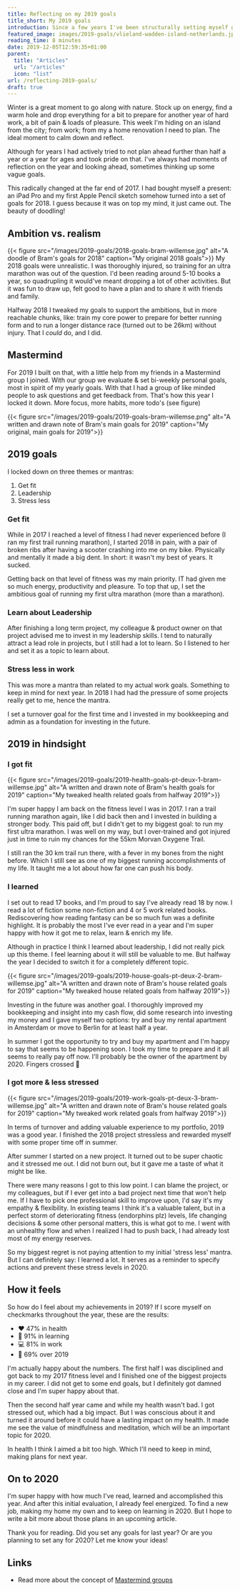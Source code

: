 ```yaml
---
title: Reflecting on my 2019 goals
title_short: My 2019 goals
introduction: Since a few years I've been structurally setting myself goals for the shorter and longer term. In this post I will tell you a bit about how I set goals and I will reflect on what it brought me.
featured_image: images/2019-goals/vlieland-wadden-island-netherlands.jpg
reading_time: 8 minutes
date: 2019-12-05T12:59:35+01:00
parent:
  title: "Articles"
  url: "/articles"
  icon: "list"
url: /reflecting-2019-goals/
draft: true
---
```


Winter is a great moment to go along with nature. Stock up on energy, find a warm hole and drop everything for a bit to prepare for another year of hard work, a bit of pain &amp; loads of pleasure. This week I'm hiding on an island from the city; from work; from my a home renovation I need to plan. The ideal moment to  calm down and reflect.

Although for years I had actively tried to not plan ahead further than half a year or a year for ages and took pride on that. I've always had moments of reflection on the year and looking ahead, sometimes thinking up some vague goals.

This radically changed at the far end of 2017. I had bought myself a present: an iPad Pro and my first Apple Pencil sketch somehow turned into a set of goals for 2018. I guess because it was on top my mind, it just came out. The beauty of doodling!

## Ambition vs. realism
{{< figure src="/images/2019-goals/2018-goals-bram-willemse.jpg" alt="A doodle of Bram's goals for 2018" caption="My original 2018 goals">}}
My 2018 goals were unrealistic. I was thoroughly injured, so training for an ultra marathon was out of the question. I'd been reading around 5-10 books a year, so quadrupling it would've meant dropping a lot of other activities. But it was fun to draw up, felt good to have a plan and to share it with friends and family.

Halfway 2018 I tweaked my goals to support the ambitions, but in more reachable chunks, like: train my core power to prepare for better running form and to run a longer distance race (turned out to be 26km) without injury. That I *could* do, and I did.

## Mastermind
For 2019 I built on that, with a little help from my friends in a Mastermind group I joined. With our group we evaluate & set bi-weekly personal goals, most in spirit of my yearly goals. With that I had a group of like minded people to ask questions and get feedback from. That's how this year I locked it down. More focus, more habits, more todo's (see figure)

{{< figure src="/images/2019-goals/2019-goals-bram-willemse.png" alt="A written and drawn note of Bram's main goals for 2019" caption="My original, main goals for 2019">}}

## 2019 goals
I locked down on three themes or mantras:
1. Get fit
2. Leadership
3. Stress less

### Get fit
While in 2017 I reached a level of fitness I had never experienced before (I ran my first trail running marathon), I started 2018 in pain, with a pair of broken ribs after having a scooter crashing into me on my bike. Physically and mentally it made a big dent. In short: it wasn't my best of years. It sucked.

Getting back on that level of fitness was my main priority. IT had given me so much energy, productivity and pleasure. To top that up, I set the ambitious goal of running my first ultra marathon (more than a marathon).

### Learn about Leadership
After finishing a long term project, my colleague & product owner on that project advised me to invest in my leadership skills. I tend to naturally attract a lead role in projects, but I still had a lot to learn. So I listened to her and set it as a topic to learn about.

### Stress less in work
This was more a mantra than related to my actual work goals. Something to keep in mind for next year. In 2018 I had had the pressure of some projects really get to me, hence the mantra.

I set a turnover goal for the first time and I invested in my bookkeeping and admin as a foundation for investing in the future.

## 2019 in hindsight
### I got fit

{{< figure src="/images/2019-goals/2019-health-goals-pt-deux-1-bram-willemse.jpg" alt="A written and drawn note of Bram's health goals for 2019" caption="My tweaked health related goals from halfway 2019">}}

I'm super happy I am back on the fitness level I was in 2017. I ran a trail running marathon again, like I did back then and I invested in building a stronger body. This paid off, but I didn't get to my biggest goal: to run my first ultra marathon. I was well on my way, but I over-trained and got injured just in time to ruin my chances for the 55km Morvan Oxygene Trail.

I still ran the 30 km trail run there, with a fever in my bones from the night before. Which I still see as one of my biggest running accomplishments of my life. It taught me a lot about how far one can push his body.

### I learned
I set out to read 17 books, and I'm proud to say I've already read 18 by now. I read a lot of fiction some non-fiction and 4 or 5 work related books. Rediscovering how reading fantasy can be so much fun was a definite highlight.
It is probably the most I've ever read in a year and I'm super happy with how it got me to relax, learn &amp; enrich my life.

Although in practice I think I learned about leadership, I did not really pick up this theme. I feel learning about it will still be valuable to me. But halfway the year I decided to switch it for a completely different topic.

{{< figure src="/images/2019-goals/2019-house-goals-pt-deux-2-bram-willemse.jpg" alt="A written and drawn note of Bram's house related goals for 2019" caption="My tweaked house related goals from halfway 2019">}}

Investing in the future was another goal. I thoroughly improved my bookkeeping and insight into my cash flow, did some research into investing my money and I gave myself two options: try and buy my rental apartment in Amsterdam or move to Berlin for at least half a year.

In summer I got the opportunity to try and buy my apartment and I'm happy to say that seems to be happening soon. I took my time to prepare and it all seems to really pay off now. I'll probably be the owner of the apartment by 2020. Fingers crossed 🤞

### I got more & less stressed
{{< figure src="/images/2019-goals/2019-work-goals-pt-deux-3-bram-willemse.jpg" alt="A written and drawn note of Bram's house related goals for 2019" caption="My tweaked work related goals from halfway 2019">}}

In terms of turnover and adding valuable experience to my portfolio, 2019 was a good year. I finished the 2018 project stressless and rewarded myself with some proper time off in summer.

After summer I started on a new project. It turned out to be super chaotic and it stressed me out. I did not burn out, but it gave me a taste of what it might be like.

There were many reasons I got to this low point. I can blame the project, or my colleagues, but if I ever get into a bad project next time that won't help me. If I have to pick one professional skill to improve upon, I'd say it's my empathy & flexibility. In existing teams I think it's a valuable talent, but in a perfect storm of deteriorating fitness (endorphins plz) levels, life changing decisions & some other personal matters, this is what got to me. I went with an unhealthy flow and when I realized I had to push back, I had already lost most of my energy reserves.

So my biggest regret is not paying attention to my initial 'stress less' mantra. But I can definitely say: I learned a lot. It serves as a reminder to specify actions and prevent these stress levels in 2020.

## How it feels
So how do I feel about my achievements in 2019? If I score myself on checkmarks throughout the year, these are the results:

* ❤️ 47% in health
* 📖 91% in learning
* 💻 81% in work
* 📅 69% over 2019

I'm actually happy about the numbers. The first half I was disciplined and got back to my 2017 fitness level and I finished one of the biggest projects in my career. I did not get to some end goals, but I definitely got damned close and I'm super happy about that.

Then the second half year came and while my health wasn't bad. I got stressed out, which had a big impact. But I was conscious about it and turned it around before it could have a lasting impact on my health. It made me see the value of mindfulness and meditation, which will be an important topic for 2020.

In health I think I aimed a bit too high. Which I'll need to keep in mind, making plans for next year.

## On to 2020
I'm super happy with how much I've read, learned and accomplished this year. And after this initial evaluation, I already feel energized. To find a new job, making my home my own and to keep on learning in 2020. But I hope to write a bit more about those plans in an upcoming article.

Thank you for reading. Did you set any goals for last year? Or are you planning to set any for 2020? Let me know your ideas!

## Links
- Read more about the concept of [Mastermind groups](https://en.wikipedia.org/wiki/Mastermind_group)